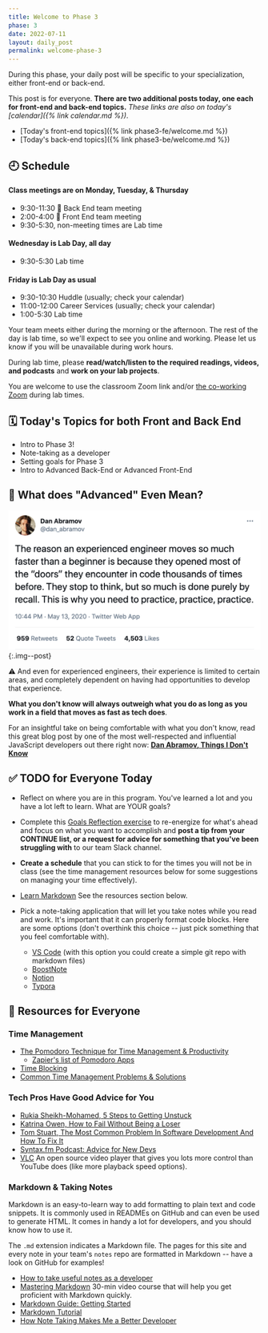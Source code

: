 ```yaml
---
title: Welcome to Phase 3
phase: 3
date: 2022-07-11
layout: daily_post
permalink: welcome-phase-3
---
```



During this phase, your daily post will be specific to your specialization, either front-end or back-end.

This post is for everyone. **There are two additional posts today, one each for front-end and back-end topics.** _These links are also on today's [calendar]({% link calendar.md %})_.

- [Today's front-end topics]({% link phase3-fe/welcome.md %})
- [Today's back-end topics]({% link phase3-be/welcome.md %})

## 🕘 Schedule

#### Class meetings are on Monday, Tuesday, & Thursday

- 9:30-11:30 🐻 Back End team meeting
- 2:00-4:00 🦊 Front End team meeting
- 9:30-5:30, non-meeting times are Lab time

#### Wednesday is Lab Day, all day

- 9:30-5:30 Lab time

#### Friday is Lab Day as usual

- 9:30-10:30 Huddle (usually; check your calendar)
- 11:00-12:00 Career Services (usually; check your calendar)
- 1:00-5:30 Lab time

Your team meets either during the morning or the afternoon. The rest of the day is lab time, so we'll expect to see you online and working. Please let us know if you will be unavailable during work hours.

During lab time, please **read/watch/listen to the required readings, videos, and podcasts** and **work on your lab projects**.

You are welcome to use the classroom Zoom link and/or [the co-working Zoom](https://us02web.zoom.us/j/705824048?pwd=Zk55dFpXa09jNGcvS2UramRNRkxyZz09) during lab times.


## 🗓️ Today's Topics for both Front and Back End

- Intro to Phase 3!
- Note-taking as a developer
- Setting goals for Phase 3
- Intro to Advanced Back-End or Advanced Front-End

## 🤨 What does "Advanced" Even Mean?

![](assets/images/dan-abramov-tweet.png){:.img--post}

⚠️ And even for experienced engineers, their experience is limited to certain areas, and completely dependent on having had opportunities to develop that experience.

**What you don't know will always outweigh what you do as long as you work in a field that moves as fast as tech does**.

For an insightful take on being comfortable with what you don't know, read this great blog post by one of the most well-respected and influential JavaScript developers out there right now: **[Dan Abramov, Things I Don't Know](https://overreacted.io/things-i-dont-know-as-of-2018/)**

## ✅ TODO for Everyone Today

- Reflect on where you are in this program. You've learned a lot and you have a lot left to learn. What are YOUR goals?

- Complete this [Goals Reflection exercise](https://momentumlearn.notion.site/Goals-Reflection-8f798bd2f05b4b5ea9458858e39a24c5) to re-energize for what's ahead and focus on what you want to accomplish and **post a tip from your CONTINUE list, or a request for advice for something that you've been struggling with** to our team Slack channel.

- **Create a schedule** that you can stick to for the times you will not be in class (see the time management resources below for some suggestions on managing your time effectively).

- [Learn Markdown](https://learnxinyminutes.com/docs/markdown/) See the resources section below.

- Pick a note-taking application that will let you take notes while you read and work. It's important that it can properly format code blocks. Here are some options (don't overthink this choice -- just pick something that you feel comfortable with).


  - [VS Code](https://helgeklein.com/blog/2020/10/vs-code-as-markdown-note-taking-app/)  (with this option you could create a simple git repo with markdown files)
  - [BoostNote](https://boostnote.io/)
  - [Notion](https://www.notion.so/)
  - [Typora](https://typora.io/)

## 🔖 Resources for Everyone

### Time Management

- [The Pomodoro Technique for Time Management & Productivity](https://todoist.com/productivity-methods/pomodoro-technique)
    - [Zapier's list of Pomodoro Apps](https://zapier.com/blog/best-pomodoro-apps/)
- [Time Blocking](https://todoist.com/productivity-methods/time-blocking)
- [Common Time Management Problems & Solutions](https://dev.to/actitime/20-most-common-time-management-problems-solutions-3abb)

### Tech Pros Have Good Advice for You

- [Rukia Sheikh-Mohamed, 5 Steps to Getting Unstuck](https://dev.to/rukiaasm/working-smarter-5-steps-to-getting-unstuck-with-rukia-sheikh-mohamed-1932)
- [Katrina Owen, How to Fail Without Being a Loser](https://youtu.be/40P31QpKtTo)
- [Tom Stuart, The Most Common Problem In Software Development And How To Fix It](https://www.youtube.com/watch?v=TdBELZG0UMY&t=0s)
- [Syntax.fm Podcast: Advice for New Devs](https://syntax.fm/show/382/advice-for-new-devs)
- [VLC](https://www.videolan.org/vlc/download-macosx.html) An open source video player that gives you lots more control than YouTube does (like more playback speed options).

### Markdown & Taking Notes

Markdown is an easy-to-learn way to add formatting to plain text and code snippets. It is commonly used in READMEs on GitHub and can even be used to generate HTML. It comes in handy a lot for developers, and you should know how to use it.

The `.md` extension indicates a Markdown file. The pages for this site and every note in your team's `notes` repo are formatted in Markdown -- have a look on GitHub for examples!

- [How to take useful notes as a developer](https://momentumlearn.notion.site/How-to-take-useful-notes-as-a-developer-55d31e3cc9af4b789bebf1c1e3cd8142)
- [Mastering Markdown](https://masteringmarkdown.com/) 30-min video course that will help you get proficient with Markdown quickly.
- [Markdown Guide: Getting Started](https://www.markdownguide.org/getting-started/)
- [Markdown Tutorial](https://www.markdowntutorial.com/)
- [How Note Taking Makes Me a Better Developer](https://spin.atomicobject.com/2019/03/15/note-taking-developers/)
